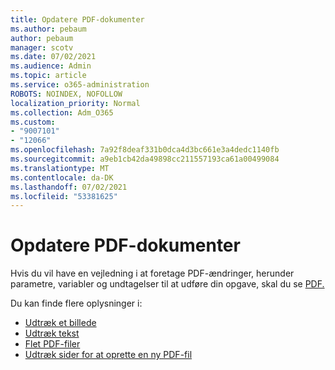 ```yaml
---
title: Opdatere PDF-dokumenter
ms.author: pebaum
author: pebaum
manager: scotv
ms.date: 07/02/2021
ms.audience: Admin
ms.topic: article
ms.service: o365-administration
ROBOTS: NOINDEX, NOFOLLOW
localization_priority: Normal
ms.collection: Adm_O365
ms.custom:
- "9007101"
- "12066"
ms.openlocfilehash: 7a92f8deaf331b0dca4d3bc661e3a4dedc1140fb
ms.sourcegitcommit: a9eb1cb42da49898cc211557193ca61a00499084
ms.translationtype: MT
ms.contentlocale: da-DK
ms.lasthandoff: 07/02/2021
ms.locfileid: "53381625"
---
```

# <a name="update-pdf-documents"></a>Opdatere PDF-dokumenter

Hvis du vil have en vejledning i at foretage PDF-ændringer, herunder parametre, variabler og undtagelser til at udføre din opgave, skal du se [PDF.](/power-automate/desktop-flows/actions-reference/pdf)

Du kan finde flere oplysninger i:

- [Udtræk et billede](/power-automate/desktop-flows/actions-reference/pdf#pdf-actions)
- [Udtræk tekst](/power-automate/desktop-flows/actions-reference/pdf#extracttextfrompdfaction)
- [Flet PDF-filer](/power-automate/desktop-flows/actions-reference/pdf#mergefiles)
- [Udtræk sider for at oprette en ny PDF-fil](/power-automate/desktop-flows/actions-reference/pdf#extractpages)
